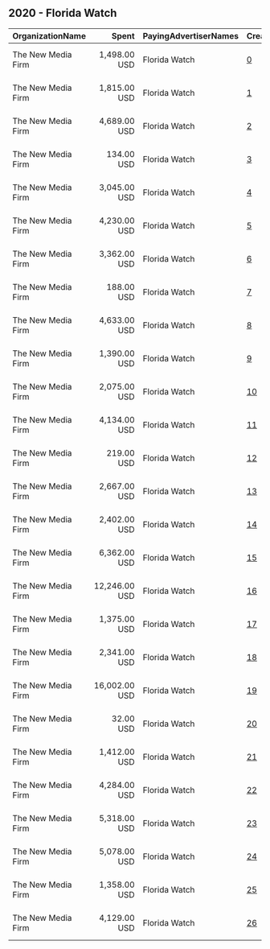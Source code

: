 ## 2020 - Florida Watch 
|OrganizationName|Spent|PayingAdvertiserNames|CreativeUrls|Impressions|Genders|AgeBrackets|CountryCodes|BillingAddresses|CandidateBallotInformation|
|:---|---:|:---|:---|---:|:---|:---|:---|:---|:---|
|The New Media Firm|1,498.00 USD|Florida Watch|[0](https://www.snap.com/political-ads/asset/a947b9b644563c5cb1be4c33b4961a0cf4313cca28a529171b8407e582ba9ac8?mediaType=mp4)|301,089||18+|united states|"1730 Rhode Island Ave, NW Ste 213,Washington,20036,US"|Florida Watch|
|The New Media Firm|1,815.00 USD|Florida Watch|[1](https://www.snap.com/political-ads/asset/98a12d798c47ee1029bf499c7b61ceaf15da89b2afb7e07dc76804fd4f507e49?mediaType=mp4)|413,463||18+|united states|"1730 Rhode Island Ave, NW Ste 213,Washington,20036,US"|Florida Watch|
|The New Media Firm|4,689.00 USD|Florida Watch|[2](https://www.snap.com/political-ads/asset/2e1e2c854012de2f65ada3a6f736c85f56481f38496c584dd35f2e007c4a074f?mediaType=mp4)|1,080,300||18+|united states|"1730 Rhode Island Ave, NW Ste 213,Washington,20036,US"|Florida Watch|
|The New Media Firm|134.00 USD|Florida Watch|[3](https://www.snap.com/political-ads/asset/34991e4880ebc0f0f7faf8169d31ffc02857bea56c232e7fc6b82c121a0bfc99?mediaType=mp4)|7,437||18+|united states|"1730 Rhode Island Ave, NW Ste 213,Washington,20036,US"|Florida Watch|
|The New Media Firm|3,045.00 USD|Florida Watch|[4](https://www.snap.com/political-ads/asset/4c829d0a7de8ac478c323405617330cb24b656c1c8719bf57563bcf5858b44ad?mediaType=mp4)|727,564||18+|united states|"1730 Rhode Island Ave, NW Ste 213,Washington,20036,US"|Florida Watch|
|The New Media Firm|4,230.00 USD|Florida Watch|[5](https://www.snap.com/political-ads/asset/183fbb9f86be284ab4d5d227d65658d2adec4ee120d80e426e5bab6dd48a6a1f?mediaType=mp4)|534,282||18+|united states|"1730 Rhode Island Ave, NW Ste 213,Washington,20036,US"|Florida Watch|
|The New Media Firm|3,362.00 USD|Florida Watch|[6](https://www.snap.com/political-ads/asset/2238ccc625270e8d7a5edd246bc6e9240a05a597833d90f658e770f757485199?mediaType=mp4)|801,704||18+|united states|"1730 Rhode Island Ave, NW Ste 213,Washington,20036,US"|Florida Watch|
|The New Media Firm|188.00 USD|Florida Watch|[7](https://www.snap.com/political-ads/asset/165e4bf0a3322042f3d12cc74e5dae2143fa034eb903b7a656706780184ae062?mediaType=mp4)|9,787||18+|united states|"1730 Rhode Island Ave, NW Ste 213,Washington,20036,US"|Florida Watch|
|The New Media Firm|4,633.00 USD|Florida Watch|[8](https://www.snap.com/political-ads/asset/d269f6f73a26a98a8c2038216556ffff47dbbb038ef4a9afc742a5915bb35968?mediaType=mp4)|621,755||18+|united states|"1730 Rhode Island Ave, NW Ste 213,Washington,20036,US"|Florida Watch|
|The New Media Firm|1,390.00 USD|Florida Watch|[9](https://www.snap.com/political-ads/asset/4d4d69c8e960dbd5ceb412f443ccf693b19ed3b664cc6b9b598e2f83d8a852c8?mediaType=mp4)|201,014||18+|united states|"1730 Rhode Island Ave, NW Ste 213,Washington,20036,US"|Florida Watch|
|The New Media Firm|2,075.00 USD|Florida Watch|[10](https://www.snap.com/political-ads/asset/6f8bc3b2bfc8bdd1445effb3cc5b6a2901633234261fe930fa21e4fc53a6bc21?mediaType=mp4)|446,377||18+|united states|"1730 Rhode Island Ave, NW Ste 213,Washington,20036,US"|Florida Watch|
|The New Media Firm|4,134.00 USD|Florida Watch|[11](https://www.snap.com/political-ads/asset/4d64509c0e921a4ffdc84b65c9611bd0abd22b2b6effe6d7c4f4c9d084e5e700?mediaType=mp4)|627,578||18+|united states|"1730 Rhode Island Ave, NW Ste 213,Washington,20036,US"|Florida Watch|
|The New Media Firm|219.00 USD|Florida Watch|[12](https://www.snap.com/political-ads/asset/d799b7b7e1e612551391676eb69fd5fd654f312e57359cc5aa82a7d2a81c9c19?mediaType=mp4)|11,914||18+|united states|"1730 Rhode Island Ave, NW Ste 213,Washington,20036,US"|Florida Watch|
|The New Media Firm|2,667.00 USD|Florida Watch|[13](https://www.snap.com/political-ads/asset/e2436247b63857ca5c7a6ca90fa325a9557ab762bd3413bfdc78632b193951a2?mediaType=mp4)|719,020||18+|united states|"1730 Rhode Island Ave, NW Ste 213,Washington,20036,US"|Florida Watch|
|The New Media Firm|2,402.00 USD|Florida Watch|[14](https://www.snap.com/political-ads/asset/ee3f18d69ead8ba0facc3c955e144656f7d58f93aef8c95bf0be09332d28514b?mediaType=mp4)|259,469||18+|united states|"1730 Rhode Island Ave, NW Ste 213,Washington,20036,US"|Florida Watch|
|The New Media Firm|6,362.00 USD|Florida Watch|[15](https://www.snap.com/political-ads/asset/91c4a1ee8b8b5d0077374ebe140bd7acd51673cfa011d3290b9be79a2a305eca?mediaType=mp4)|1,201,894||18+|united states|"1730 Rhode Island Ave, NW Ste 213,Washington,20036,US"|Florida Watch|
|The New Media Firm|12,246.00 USD|Florida Watch|[16](https://www.snap.com/political-ads/asset/cc76b60187d17fb7ae32698375b7b2576974b894b8faeea69b6cb5bed67e7f29?mediaType=mp4)|1,095,825||18+|united states|"1730 Rhode Island Ave, NW Ste 213,Washington,20036,US"|Florida Watch|
|The New Media Firm|1,375.00 USD|Florida Watch|[17](https://www.snap.com/political-ads/asset/fb896f78814eaa9870d3095aab6265071e7f1b442912d7b025e9a0c124b22be1?mediaType=mp4)|137,138||18+|united states|"1730 Rhode Island Ave, NW Ste 213,Washington,20036,US"|Florida Watch|
|The New Media Firm|2,341.00 USD|Florida Watch|[18](https://www.snap.com/political-ads/asset/3e1496aa044b7ca1f252eaed7038ee1463df45086ff60f6574fc58181b0a614b?mediaType=mp4)|352,699||18+|united states|"1730 Rhode Island Ave, NW Ste 213,Washington,20036,US"|Florida Watch|
|The New Media Firm|16,002.00 USD|Florida Watch|[19](https://www.snap.com/political-ads/asset/9b8a012acd44afe320fb44ac506af9564c231b564293bca6f0f7db7849fcce79?mediaType=mp4)|1,361,406||18+|united states|"1730 Rhode Island Ave, NW Ste 213,Washington,20036,US"|Florida Watch|
|The New Media Firm|32.00 USD|Florida Watch|[20](https://www.snap.com/political-ads/asset/d792f25edab24510532fa626eb73c0a9a9d44009e3cff6100b100da3e32dab5d?mediaType=mp4)|11,404||18+|united states|"1730 Rhode Island Ave, NW Ste 213,Washington,20036,US"|Florida Watch|
|The New Media Firm|1,412.00 USD|Florida Watch|[21](https://www.snap.com/political-ads/asset/9b9481fda71d7f6882fc86f8a0cdf2f0bd7abdaed751898e3e72882575ab0c56?mediaType=mp4)|303,954||18+|united states|"1730 Rhode Island Ave, NW Ste 213,Washington,20036,US"|Florida Watch|
|The New Media Firm|4,284.00 USD|Florida Watch|[22](https://www.snap.com/political-ads/asset/cd3a6849551d8d03742eee37e45dfa89c17d1697d314cfdaf1b3a420b1eee507?mediaType=mp4)|587,136||18+|united states|"1730 Rhode Island Ave, NW Ste 213,Washington,20036,US"|Florida Watch|
|The New Media Firm|5,318.00 USD|Florida Watch|[23](https://www.snap.com/political-ads/asset/160a2aad807842dd95cf60426a6e2c42eaf855d959cec3525b578c3c45129c7c?mediaType=mp4)|385,842||18+|united states|"1730 Rhode Island Ave, NW Ste 213,Washington,20036,US"|Florida Watch|
|The New Media Firm|5,078.00 USD|Florida Watch|[24](https://www.snap.com/political-ads/asset/d094ceced9e153e2186ab56d2aa1aac1827c9748014c383957ade6998b88f8f7?mediaType=mp4)|985,684||18+|united states|"1730 Rhode Island Ave, NW Ste 213,Washington,20036,US"|Florida Watch|
|The New Media Firm|1,358.00 USD|Florida Watch|[25](https://www.snap.com/political-ads/asset/30389dc236d28faf5eb461c7fbd67ced1ee5571ea7751d8c4ce991a6fa1aa221?mediaType=mp4)|297,722||18+|united states|"1730 Rhode Island Ave, NW Ste 213,Washington,20036,US"|Florida Watch|
|The New Media Firm|4,129.00 USD|Florida Watch|[26](https://www.snap.com/political-ads/asset/1926e48d40916bd99f7bcbe036fbed53424ffedb4b42d9416651dda5851ced14?mediaType=mp4)|785,167||18+|united states|"1730 Rhode Island Ave, NW Ste 213,Washington,20036,US"|Florida Watch|
